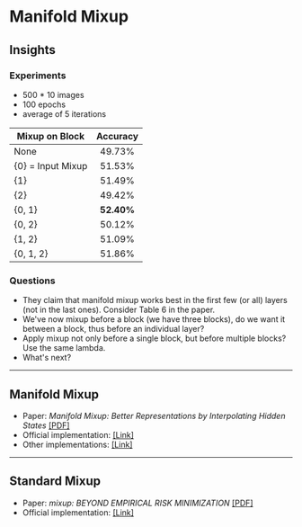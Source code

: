 # Manifold Mixup

## Insights

### Experiments
* 500 * 10 images
* 100 epochs
* average of 5 iterations

| Mixup on Block    | Accuracy |
| ----------------- |:--------:|
| None              | 49.73%   |
| {0} = Input Mixup | 51.53%   |
| {1}               | 51.49%   |
| {2}               | 49.42%   |
| {0, 1}            | **52.40%**   |
| {0, 2}            | 50.12%   |
| {1, 2}            | 51.09%   |
| {0, 1, 2}         | 51.86%   |

### Questions
* They claim that manifold mixup works best in the first few (or all) layers (not in the last ones). Consider Table 6 in the paper.
* We've now mixup before a block (we have three blocks), do we want it between a block, thus before an individual layer? 
* Apply mixup not only before a single block, but before multiple blocks? Use the same lambda.
* What's next?

---

## Manifold Mixup
* Paper: _Manifold Mixup: Better Representations by Interpolating Hidden States_ [[PDF]](http://proceedings.mlr.press/v97/verma19a/verma19a.pdf)
* Official implementation: [[Link]](https://github.com/vikasverma1077/manifold_mixup)
* Other implementations: [[Link]](https://paperswithcode.com/paper/manifold-mixup-better-representations-by#code)

---

## Standard Mixup

* Paper: _mixup: BEYOND EMPIRICAL RISK MINIMIZATION_ [[PDF]](https://openreview.net/pdf?id=r1Ddp1-Rb)
* Official implementation: [[Link]](https://github.com/facebookresearch/mixup-cifar10)